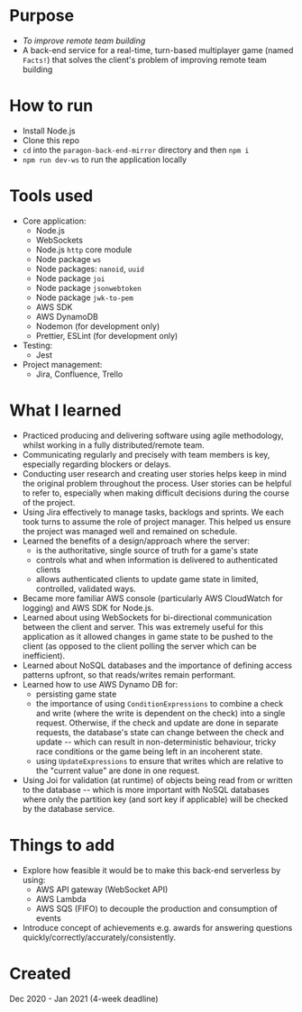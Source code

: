 # Purpose
- _To improve remote team building_
- A back-end service for a real-time, turn-based multiplayer game (named `Facts!`) that solves the client's problem of improving remote team building

# How to run
- Install Node.js
- Clone this repo
- `cd` into the `paragon-back-end-mirror` directory and then `npm i`
- `npm run dev-ws` to run the application locally

# Tools used
- Core application:
  - Node.js
  - WebSockets
  - Node.js `http` core module
  - Node package `ws`
  - Node packages: `nanoid`, `uuid`
  - Node package `joi`
  - Node package `jsonwebtoken`
  - Node package `jwk-to-pem`
  - AWS SDK
  - AWS DynamoDB
  - Nodemon (for development only)
  - Prettier, ESLint (for development only)
- Testing:
  - Jest
- Project management:
  - Jira, Confluence, Trello

# What I learned
- Practiced producing and delivering software using agile methodology, whilst working in a fully distributed/remote team.
- Communicating regularly and precisely with team members is key, especially regarding blockers or delays.
- Conducting user research and creating user stories helps keep in mind the original problem throughout the process. User stories can be helpful to refer to, especially when making difficult decisions during the course of the project.
- Using Jira effectively to manage tasks, backlogs and sprints. We each took turns to assume the role of project manager. This helped us ensure the project was managed well and remained on schedule.
- Learned the benefits of a design/approach where the server:
  - is the authoritative, single source of truth for a game's state
  - controls what and when information is delivered to authenticated clients
  - allows authenticated clients to update game state in limited, controlled, validated ways.
- Became more familiar AWS console (particularly AWS CloudWatch for logging) and AWS SDK for Node.js.
- Learned about using WebSockets for bi-directional communication between the client and server. This was extremely useful for this application as it allowed changes in game state to be pushed to the client (as opposed to the client polling the server which can be inefficient).
- Learned about NoSQL databases and the importance of defining access patterns upfront, so that reads/writes remain performant.
- Learned how to use AWS Dynamo DB for:
  - persisting game state
  - the importance of using `ConditionExpressions` to combine a check and write (where the write is dependent on the check) into a single request. Otherwise, if the check and update are done in separate requests, the database's state can change between the check and update -- which can result in non-deterministic behaviour, tricky race conditions or the game being left in an incoherent state.
  - using `UpdateExpressions` to ensure that writes which are relative to the "current value" are done in one request.
- Using Joi for validation (at runtime) of objects being read from or written to the database -- which is more important with NoSQL databases where only the partition key (and sort key if applicable) will be checked by the database service.

# Things to add
- Explore how feasible it would be to make this back-end serverless by using:
  - AWS API gateway (WebSocket API)
  - AWS Lambda
  - AWS SQS (FIFO) to decouple the production and consumption of events
- Introduce concept of achievements e.g. awards for answering questions quickly/correctly/accurately/consistently.

# Created
Dec 2020 - Jan 2021 (4-week deadline)
